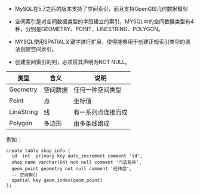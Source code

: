 - MySQL在5.7之后的版本支持了空间索引，而且支持OpenGIS几何数据模型

- 空间索引是对空间数据类型的字段建立的索引，MYSQL中的空间数据类型有4种，分别是GEOMETRY、POINT、LINESTRING、POLYGON。

- MYSQL使用SPATIAL关键字进行扩展，使得能够用于创建正规索引类型的语法创建空间索引。

- 创建空间索引的列，必须将其声明为NOT NULL。

| **类型**   | **含义** | **说明**           |
| ---------- | -------- | ------------------ |
| Geometry   | 空间数据 | 任何一种空间类型   |
| Point      | 点       | 坐标值             |
| LineString | 线       | 有一系列点连接而成 |
| Polygon    | 多边形   | 由多条线组成       |

例如：

~~~mysql
create table shop_info (
  id  int  primary key auto_increment comment 'id',
  shop_name varchar(64) not null comment '门店名称',
  geom_point geometry not null comment '经纬度',
  -- 空间索引
  spatial key geom_index(geom_point)
);
~~~
